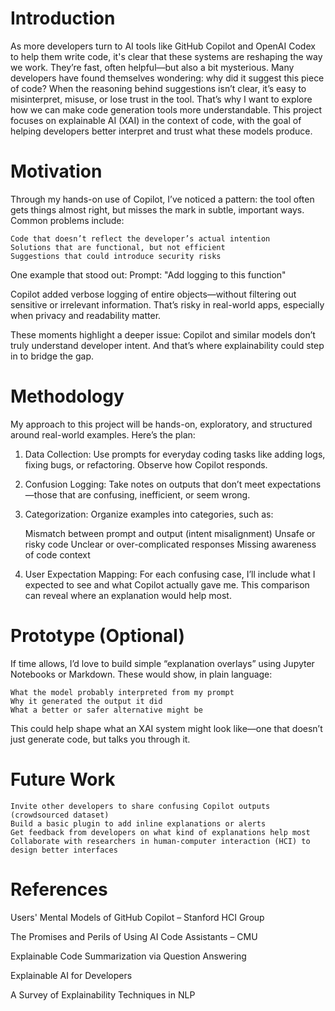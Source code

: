 # Introduction

As more developers turn to AI tools like GitHub Copilot and OpenAI Codex to help them write code, it's clear that these systems are reshaping the way we work. They’re fast, often helpful—but also a bit mysterious. Many developers have found themselves wondering: why did it suggest this piece of code? When the reasoning behind suggestions isn’t clear, it’s easy to misinterpret, misuse, or lose trust in the tool. That’s why I want to explore how we can make code generation tools more understandable. This project focuses on explainable AI (XAI) in the context of code, with the goal of helping developers better interpret and trust what these models produce.

# Motivation

Through my hands-on use of Copilot, I’ve noticed a pattern: the tool often gets things almost right, but misses the mark in subtle, important ways. Common problems include:

    Code that doesn’t reflect the developer’s actual intention
    Solutions that are functional, but not efficient
    Suggestions that could introduce security risks

One example that stood out:
Prompt: "Add logging to this function"

Copilot added verbose logging of entire objects—without filtering out sensitive or irrelevant information. That’s risky in real-world apps, especially when privacy and readability matter.

These moments highlight a deeper issue: Copilot and similar models don’t truly understand developer intent. And that’s where explainability could step in to bridge the gap.

# Methodology

My approach to this project will be hands-on, exploratory, and structured around real-world examples. Here’s the plan:

1. Data Collection: Use prompts for everyday coding tasks like adding logs, fixing bugs, or refactoring. Observe how Copilot responds.

2. Confusion Logging: Take notes on outputs that don’t meet expectations—those that are confusing, inefficient, or seem wrong.

3. Categorization: Organize examples into categories, such as:

    Mismatch between prompt and output (intent misalignment)
    Unsafe or risky code
    Unclear or over-complicated responses
    Missing awareness of code context

4. User Expectation Mapping: For each confusing case, I’ll include what I expected to see and what Copilot actually gave me. This comparison can reveal where an explanation would help most.

# Prototype (Optional)

If time allows, I’d love to build simple “explanation overlays” using Jupyter Notebooks or Markdown. These would show, in plain language:

    What the model probably interpreted from my prompt
    Why it generated the output it did
    What a better or safer alternative might be

This could help shape what an XAI system might look like—one that doesn’t just generate code, but talks you through it.

# Future Work

    Invite other developers to share confusing Copilot outputs (crowdsourced dataset)
    Build a basic plugin to add inline explanations or alerts
    Get feedback from developers on what kind of explanations help most
    Collaborate with researchers in human-computer interaction (HCI) to design better interfaces

# References

Users' Mental Models of GitHub Copilot – Stanford HCI Group

The Promises and Perils of Using AI Code Assistants – CMU

Explainable Code Summarization via Question Answering

Explainable AI for Developers

A Survey of Explainability Techniques in NLP
